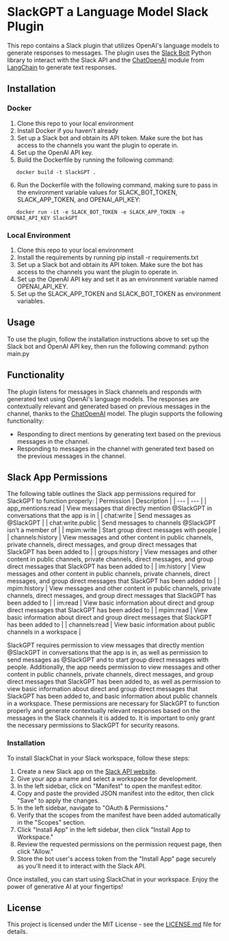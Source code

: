 # SlackGPT a Language Model Slack Plugin
This repo contains a Slack plugin that utilizes OpenAI's language models to generate responses to messages. The plugin uses the [Slack Bolt](https://api.slack.com/tools/bolt) Python library to interact with the Slack API and the [ChatOpenAI](https://github.com/LangChain/langchain/tree/main/langchain/chat_models) module from [LangChain](https://github.com/LangChain/langchain) to generate text responses.
## Installation
### Docker
1. Clone this repo to your local environment
2. Install Docker if you haven't already
3. Set up a Slack bot and obtain its API token. Make sure the bot has access to the channels you want the plugin to operate in.
4. Set up the OpenAI API key.
5. Build the Dockerfile by running the following command:
``` 
   docker build -t SlackGPT .
```
6. Run the Dockerfile with the following command, making sure to pass in the environment variable values for SLACK_BOT_TOKEN, SLACK_APP_TOKEN, and OPENAI_API_KEY:
```  
   docker run -it -e SLACK_BOT_TOKEN -e SLACK_APP_TOKEN -e OPENAI_API_KEY SlackGPT
```   
### Local Environment
1. Clone this repo to your local environment
2. Install the requirements by running pip install -r requirements.txt
3. Set up a Slack bot and obtain its API token. Make sure the bot has access to the channels you want the plugin to operate in.
4. Set up the OpenAI API key and set it as an environment variable named OPENAI_API_KEY.
5. Set up the SLACK_APP_TOKEN and SLACK_BOT_TOKEN as environment variables.
## Usage
To use the plugin, follow the installation instructions above to set up the Slack bot and OpenAI API key, then run the following command:
python main.py
## Functionality
The plugin listens for messages in Slack channels and responds with generated text using OpenAI's language models. The responses are contextually relevant and generated based on previous messages in the channel, thanks to the [ChatOpenAI](https://github.com/LangChain/langchain/tree/main/langchain/chat_models) model.
The plugin supports the following functionality:
* Responding to direct mentions by generating text based on the previous messages in the channel.
* Responding to messages in the channel with generated text based on the previous messages in the channel.

## Slack App Permissions
The following table outlines the Slack app permissions required for SlackGPT to function properly:
| Permission | Description |
| --- | --- |
| app_mentions:read | View messages that directly mention @SlackGPT in conversations that the app is in |
| chat:write | Send messages as @SlackGPT |
| chat:write.public | Send messages to channels @SlackGPT isn't a member of |
| mpim:write | Start group direct messages with people |
| channels:history | View messages and other content in public channels, private channels, direct messages, and group direct messages that SlackGPT has been added to |
| groups:history | View messages and other content in public channels, private channels, direct messages, and group direct messages that SlackGPT has been added to |
| im:history | View messages and other content in public channels, private channels, direct messages, and group direct messages that SlackGPT has been added to |
| mpim:history | View messages and other content in public channels, private channels, direct messages, and group direct messages that SlackGPT has been added to |
| im:read | View basic information about direct and group direct messages that SlackGPT has been added to |
| mpim:read | View basic information about direct and group direct messages that SlackGPT has been added to |
| channels:read | View basic information about public channels in a workspace |

SlackGPT requires permission to view messages that directly mention @SlackGPT in conversations that the app is in, as well as permission to send messages as @SlackGPT and to start group direct messages with people. Additionally, the app needs permission to view messages and other content in public channels, private channels, direct messages, and group direct messages that SlackGPT has been added to, as well as permission to view basic information about direct and group direct messages that SlackGPT has been added to, and basic information about public channels in a workspace.
These permissions are necessary for SlackGPT to function properly and generate contextually relevant responses based on the messages in the Slack channels it is added to. It is important to only grant the necessary permissions to SlackGPT for security reasons.

### Installation

To install SlackChat in your Slack workspace, follow these steps:

1. Create a new Slack app on the [Slack API website](https://api.slack.com/apps?new_app=1).
2. Give your app a name and select a workspace for development.
3. In the left sidebar, click on "Manifest" to open the manifest editor.
4. Copy and paste the provided JSON manifest into the editor, then click "Save" to apply the changes.
5. In the left sidebar, navigate to "OAuth & Permissions."
6. Verify that the scopes from the manifest have been added automatically in the "Scopes" section.
7. Click "Install App" in the left sidebar, then click "Install App to Workspace."
8. Review the requested permissions on the permission request page, then click "Allow."
9. Store the bot user's access token from the "Install App" page securely as you'll need it to interact with the Slack API.

Once installed, you can start using SlackChat in your workspace. Enjoy the power of generative AI at your fingertips!

## License
This project is licensed under the MIT License - see the [LICENSE.md](LICENSE.md) file for details.